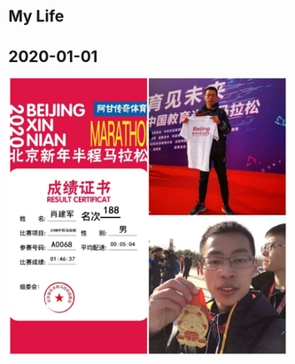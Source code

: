 # My Life
# 2020-01-01
![Finish the marathon for the first time](/assets/img/photos/marathon-2020-01-01.jpg)
